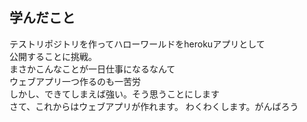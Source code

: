 ## 学んだこと 
テストリポジトリを作ってハローワールドをherokuアプリとして  
公開することに挑戦。  
まさかこんなことが一日仕事になるなんて  
ウェブアプリ一つ作るのも一苦労  
しかし、できてしまえば強い。そう思うことにします  
さて、これからはウェブアプリが作れます。
わくわくします。がんばろう